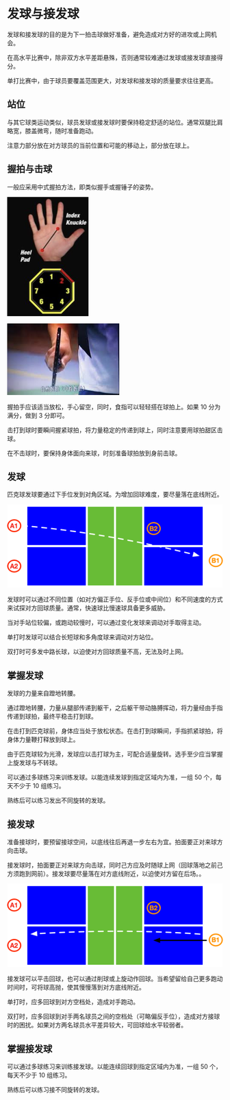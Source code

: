 # 发球与接发球

发球和接发球的目的是为下一拍击球做好准备，避免造成对方好的进攻或上网机会。

在高水平比赛中，除非双方水平差距悬殊，否则通常较难通过发球或接发球直接得分。

单打比赛中，由于球员要覆盖范围更大，对发球和接发球的质量要求往往更高。

## 站位

与其它球类运动类似，球员发球或接发球时要保持稳定舒适的站位。通常双腿比肩略宽，膝盖微弯，随时准备跑动。

注意力部分放在对方球员的当前位置和可能的移动上，部分放在球上。

## 握拍与击球

一般应采用中式握拍方法，即类似握手或握锤子的姿势。

![hold-paddle](_images/hold-paddle-angle.png)

![hold-paddle](_images/hold-paddle.png)

握拍手应该适当放松，手心留空，同时，食指可以轻轻搭在球拍上。如果 10 分为满分，做到 3 分即可。

击打到球时要瞬间握紧球拍，将力量稳定的传递到球上，同时注意要用球拍甜区击球。

在不击球时，要保持身体面向来球，时刻准备球拍放到身前击球。

## 发球

匹克球发球要通过下手位发到对角区域。为增加回球难度，要尽量落在底线附近。

![Double Serve](_images/double-serve.png)

发球时可以通过不同位置（如对方偏正手位、反手位或中间位）和不同速度的方式来试探对方回球质量。通常，快速球比慢速球具备更多威胁。

当对手站位较偏，或跑动较慢时，可以通过变化发球来调动对手取得主动。

单打时发球可以结合长短球和多角度球来调动对方站位。

双打时可多发中路长球，以迫使对方回球质量不高，无法及时上网。

## 掌握发球

发球的力量来自蹬地转腰。

通过蹬地转腰，力量从腿部传递到躯干，之后躯干带动胳膊挥动，将力量经由手指传递到球拍，最终平稳击打到球。

在击打到匹克球前，身体应当处于放松状态。在击打到球瞬间，手指抓紧球拍，将身体力量鞭打释放到球上。

由于匹克球较为光滑，发球应以击打球为主，可配合适量旋转。选手至少应当掌握上旋发球与不转球。

可以通过多球练习来训练发球。以能连续发球到指定区域内为准，一组 50 个，每天不少于 10 组练习。

熟练后可以练习发出不同旋转的发球。

## 接发球

准备接球时，要预留接球空间，以底线往后再退一步左右为宜。拍面要正对来球方向击球。

接发球时，拍面要正对来球方向击球，同时己方应及时随球上网（回球落地之前己方须跑到网前）。接发球要尽量落在对方底线附近，以迫使对方留在后场。。

![Double Receive](_images/double-receive.png)

接发球可以平击回球，也可以通过削球或上旋动作回球。当希望留给自己更多跑动时间时，可将球高抛，使其慢慢落到对方底线附近。

单打时，应多回球到对方空档处，造成对手跑动。

双打时，应多回球到对手两名球员之间的空档处（可略偏反手位），造成对方接球时的困扰。如果对方两名球员水平差异较大，可回球给水平较弱者。

## 掌握接发球

可以通过多球练习来训练接发球。以能连续回球到指定区域内为准，一组 50 个，每天不少于 10 组练习。

熟练后可以练习接不同旋转的发球。
